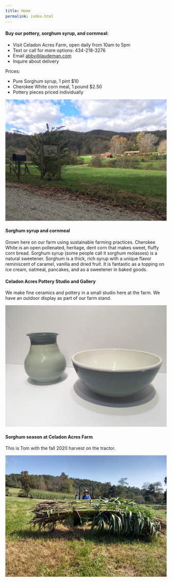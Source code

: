```yaml
---
title: Home
permalink: index.html
---
```


#### Buy our pottery, sorghum syrup, and cornmeal:

- Visit Celadon Acres Farm, open daily from 10am to 5pm
- Text or call for more options: 434-218-3276
- Email <abby@laudeman.com>
- Inquire about delivery

Prices:

- Pure Sorghum syrup, 1 pint $10
- Cherokee White corn meal, 1 pound $2.50
- Pottery pieces priced individually

![](/image/IMG_1318.JPG)


#### Sorghum syrup and cornmeal

Grown here on our farm using sustainable farming practices. Cherokee White is an open pollenated, heritage,
dent corn that makes sweet, fluffy corn bread. Sorghum syrup (some people call it sorghum molasses) is a
natural sweetener. Sorghum is a thick, rich syrup with a unique flavor reminiscent of caramel, vanilla and
dried fruit. It is fantastic as a topping on ice cream, oatmeal, pancakes, and as a sweetener in baked goods.

#### Celadon Acres Pottery Studio and Gallery

We make fine ceramics and pottery in a small studio here at the farm. We have an outdoor display as part of our farm stand. 

![](/image/IMG_1439.JPG)

#### Sorghum season at Celadon Acres Farm

This is Tom with the fall 2020 harvest on the tractor.

![](/image/IMG_20201004_114716271_HDR.jpg)



